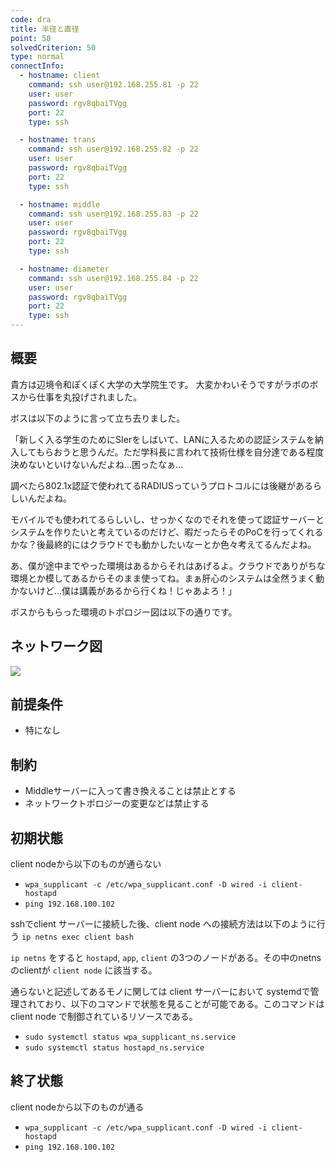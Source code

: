 ```yaml
---
code: dra
title: 半径と直径
point: 50
solvedCriterion: 50
type: normal
connectInfo:
  - hostname: client
    command: ssh user@192.168.255.81 -p 22
    user: user
    password: rgv8qbaiTVgg
    port: 22
    type: ssh

  - hostname: trans
    command: ssh user@192.168.255.82 -p 22
    user: user
    password: rgv8qbaiTVgg
    port: 22
    type: ssh

  - hostname: middle
    command: ssh user@192.168.255.83 -p 22
    user: user
    password: rgv8qbaiTVgg
    port: 22
    type: ssh

  - hostname: diameter
    command: ssh user@192.168.255.84 -p 22
    user: user
    password: rgv8qbaiTVgg
    port: 22
    type: ssh
---
```


## 概要

貴方は辺境令和ぽくぽく大学の大学院生です。 大変かわいそうですがラボのボスから仕事を丸投げされました。

ボスは以下のように言って立ち去りました。

「新しく入る学生のためにSIerをしばいて、LANに入るための認証システムを納入してもらおうと思うんだ。ただ学科長に言われて技術仕様を自分達である程度決めないといけないんだよね...困ったなぁ...

調べたら802.1x認証で使われてるRADIUSっていうプロトコルには後継があるらしいんだよね。

モバイルでも使われてるらしいし、せっかくなのでそれを使って認証サーバーとシステムを作りたいと考えているのだけど、暇だったらそのPoCを行ってくれるかな？後最終的にはクラウドでも動かしたいなーとか色々考えてるんだよね。

あ、僕が途中までやった環境はあるからそれはあげるよ。クラウドでありがちな環境とか模してあるからそのまま使ってね。まぁ肝心のシステムは全然うまく動かないけど...僕は講義があるから行くね！じゃあよろ！」

ボスからもらった環境のトポロジー図は以下の通りです。

## ネットワーク図

![](https://i.imgur.com/38TSp7X.jpg)

## 前提条件

* 特になし

## 制約

* Middleサーバーに入って書き換えることは禁止とする
* ネットワークトポロジーの変更などは禁止する

## 初期状態

client nodeから以下のものが通らない
* `wpa_supplicant -c /etc/wpa_supplicant.conf -D wired -i client-hostapd`
* `ping 192.168.100.102`

sshでclient サーバーに接続した後、client node への接続方法は以下のように行う
`ip netns exec client bash`

`ip netns` をすると `hostapd`, `app`, `client` の3つのノードがある。その中のnetnsのclientが `client node` に該当する。

通らないと記述してあるモノに関しては client サーバーにおいて systemdで管理されており、以下のコマンドで状態を見ることが可能である。このコマンドは client node で制御されているリソースである。
* `sudo systemctl status wpa_supplicant_ns.service`
* `sudo systemctl status hostapd_ns.service`

## 終了状態

client nodeから以下のものが通る
* `wpa_supplicant -c /etc/wpa_supplicant.conf -D wired -i client-hostapd`
* `ping 192.168.100.102`
